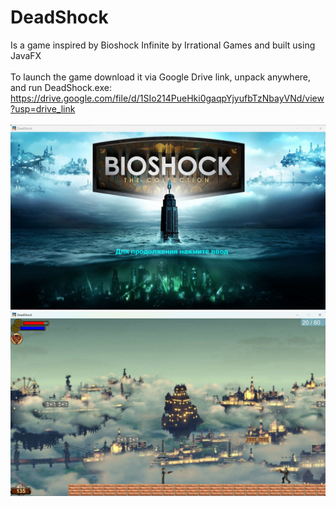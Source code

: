 # DeadShock
Is a game inspired by Bioshock Infinite by Irrational Games and built using JavaFX <br><br>
To launch the game download it via Google Drive link, unpack anywhere, and run DeadShock.exe:<br>
https://drive.google.com/file/d/1SIo214PueHki0gaqpYjyufbTzNbayVNd/view?usp=drive_link <br> <br>
![alt text](https://github.com/Abhai2016/DeadShock/blob/master/resources/images/MenuScreenshot.jpg)
![alt text](https://github.com/Abhai2016/DeadShock/blob/master/resources/images/GameplayScreenshot.jpg)
